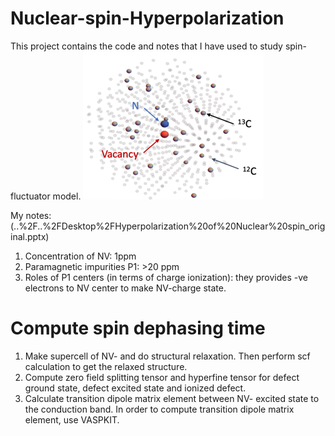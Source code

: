 # Nuclear-spin-Hyperpolarization
This project contains the code and notes that I have used to study spin-fluctuator model. 
      ![img.png](img.png)



My notes:(..%2F..%2FDesktop%2FHyperpolarization%20of%20Nuclear%20spin_original.pptx)
1. Concentration of NV: 1ppm
2. Paramagnetic impurities P1: >20 ppm
3. Roles of P1 centers (in terms of charge ionization): they provides -ve electrons to NV center to make NV-charge state.

# Compute spin dephasing time
1. Make supercell of NV- and do structural relaxation. Then perform scf calculation to get the relaxed structure.
2. Compute zero field splitting tensor and hyperfine tensor for defect ground state, defect excited state and ionized defect.
3. Calculate transition dipole matrix element between NV- excited state to the conduction band. In order to compute transition dipole matrix element, use VASPKIT.

